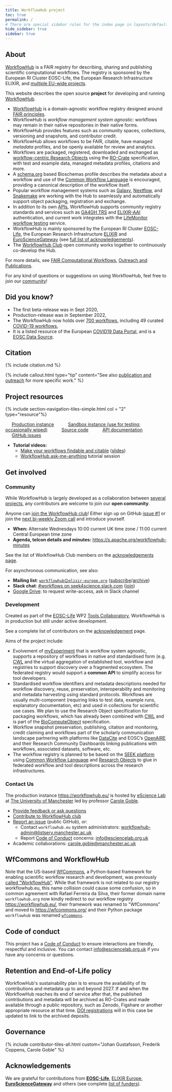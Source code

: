 ```yaml
---
title: WorkflowHub project
toc: true
permalink: /
# There are special sidebar rules for the index page in layouts/default.html
hide_sidebar: true
sidebar: true
---
```


## About

[WorkflowHub](https://workflowhub.eu/) is a FAIR registry for describing, sharing and publishing scientific computational workflows. The registry is sponsored by the European RI Cluster EOSC-Life, the European Research Infrastructure ELIXIR, and [multiple EU-wide projects](/project/acknowledgements/#funding).

This website describes the open source **project** for developing and running [WorkflowHub](https://workflowhub.eu/).

* [WorkflowHub](https://workflowhub.eu) is a domain-agnostic workflow registry designed around [FAIR principles](https://workflows.community/groups/fair/).
* WorkflowHub is *workflow management system agnostic*: workflows may remain in their native repositories in their native forms. 
* WorkflowHub provides features such as community spaces, collections, versioning and snapshots, and contributor credit.
* WorkflowHub allows workflows to be FAIR, citable, have managed *metadata* profiles, and be openly available for review and analytics.
* Workflows are packaged, registered, downloaded and exchanged as [workflow-centric Research Objects](/Workflow-RO-Crate/) using the [RO-Crate](https://w3id.org/ro/crate) specification, with test and example data, managed metadata profiles, citations and more.
* A [schema.org](https://schema.org/) based Bioschemas profile describes the metadata about a workflow and use of the [Common Workflow Language](https://www.commonwl.org/) is encouraged, providing a canonical description of the workflow itself.
* Popular workflow management systems such as [Galaxy](https://galaxyproject.org/), [Nextflow](https://nextflow.io/), and [Snakemake](https://snakemake.readthedocs.io/) are working with the Hub to seamlessly and automatically support object packaging, registration and exchange.
* In addition to its own [APIs](https://workflowhub.eu/api), WorkflowHub supports community registry standards and services such as [GA4GH TRS](https://about.workflowhub.eu/TRS/) and [ELIXIR-AAI](https://elixir-europe.org/services/compute/aai) authentication, and current work integrates with the [LifeMonitor workflow testing](https://lifemonitor.eu/) service.
* WorkflowHub is mainly sponsored by the European RI Cluster [EOSC-Life](https://www.eosc-life.eu/), the European Research Infrastructure [ELIXIR](https://elixir-europe.org/) and [EuroScienceGateway](http://eurosciencegateway.eu/) (see [full list of acknowledgements](/project/acknowledgements/#funding)).
* The [WorkflowHub Club](/project/community/) open community works together to continuously co-develop the Hub.  

For more details, see [FAIR Computational Workflows](https://workflows.community/groups/fair/), [Outreach and Publications](project/outreach).

For any kind of questions or suggestions on using WorkflowHub, feel free to join our [community](#community)!


## Did you know?

* The first beta-release was in Sept 2020, 
* Production-release was in September 2022, 
* The WorkflowHub now holds over [700 workflows](https://workflowhub.eu/workflows), including 49 curated [COVID-19 workflows](https://covid19.workflowhub.eu/),  
* It is a listed resource of the European [COVID19 Data Portal](https://www.covid19dataportal.org/), and is a [EOSC Data Source](https://marketplace.eosc-portal.eu/datasources/eosc.elixir-uk.5126ffcc8e23f65bbbe219d36128f2c8).


## Citation

{% include citation.md %}

{% include callout.html type="tip" content="See also [publication and outreach](/project/outreach) for more specific work." %}


## Project resources

{% include section-navigation-tiles-simple.html col = "2" type="resource"%}

<div class="grid gap-2" style="box-sizing: content-box;">
    <a class="btn btn-primary text-light" href="https://workflowhub.eu/" style="margin:10px;  padding:10px;">Production instance</a>
    <a class="btn btn-primary text-light" href="https://dev.workflowhub.eu/" style="margin:10px;  padding:10px;">Sandbox instance (use for testing; occasionally wiped)</a>
    <a class="btn btn-primary text-light" href="https://github.com/seek4science/seek" style="margin:10px;  padding:10px;">Source code</a>
    <a class="btn btn-primary text-light" href="https://workflowhub.eu/api" style="margin:10px;  padding:10px;">API documentation</a>
    <a class="btn btn-primary text-light" href="https://github.com/workflowhub-eu/about/issues" style="margin:10px;  padding:10px;">GitHub issues</a>
</div>

* **Tutorial videos:** 
  * [Make your workflows findable and citable](https://www.youtube.com/watch?v=2kGKxaPuQN8) ([slides](https://doi.org/10.5281/zenodo.7787488))
  * [WorkflowHub ask-me-anything](https://workflowhub.eu/presentations/19?version=1) tutorial session


## Get involved


### Community

While WorkflowHub is largely developed as a collaboration between [several projects](/project/acknowledgements), any contributors are welcome to join our **open community**.

Anyone can [join the WorkflowHub club](https://github.com/workflowhub-eu/about/issues/1)! Either sign up on GitHub [issue #1](https://github.com/workflowhub-eu/about/issues/1) or join the [next bi-weekly Zoom call](https://s.apache.org/workflowhub-minutes) and introduce yourself.

* **When:** Alternate Wednesdays 10:00 current UK time zone / 11:00 current Central European time zone 
* **Agenda, telcon details and minutes:** <https://s.apache.org/workflowhub-minutes>

See the list of WorkflowHub Club members on the [acknowledgements page](/project/acknowledgements).

For asynchronous communication, see also:

* **Mailing list**: [`workflowhub😊elixir-europe.org`](https://lists.elixir-europe.org/mailman/listinfo/workflowhub_elixir-europe.org) ([subscribe](https://lists.elixir-europe.org/mailman/listinfo/workflowhub_elixir-europe.org)/[archive](https://mail.elixir-europe.org/pipermail/workflowhub_elixir-europe.org/))
* **Slack chat**:  [#workflows on seek4science.slack.com](https://seek4science.slack.com/archives/CPLLVV94L) ([join](https://join.slack.com/t/seek4science/shared_invite/zt-csqh94qb-kf~kFbZxuHl1Hpxhbc8avw))
* [Google Drive](https://drive.google.com/drive/folders/1_bZ63W4oRtWL5OnWJNYvE4u3A27VyGGe): to request write-access, ask in Slack channel


### Development

Created as part of the [EOSC-Life](https://www.eosc-life.eu) WP2 [Tools Collaboratory](https://github.com/eosc-life/tools-collaboratory-roadmap), WorkflowHub is in production but still under active development.

See a complete list of contributors on the [acknowledgement](/project/acknowledgements) page.

Aims of the project include:

* Evolvement of [myExperiment](https://myexperiment.org/) that is workflow system agnostic, supports a repository of workflows in native and standardised form (e.g. [CWL](https://www.commonwl.org/) and the virtual aggregation of established tool, workflow and registries to support discovery over a fragmented ecosystem. The federated registry would support a **common API** to simplify access for tool developers.
* Standardised workflow identifiers and metadata descriptions needed for workflow discovery, reuse, preservation, interoperability and monitoring and metadata harvesting using standard protocols. Workflows are usually multi-component (requiring links to test data, example runs, explanatory documentation, etc) and used in collections for scientific use cases. We plan to use the Research Object specification for packaging workflows, which has already been combined with [CWL](https://www.commonwl.org/) and is part of the [BioComputeObject](http://biocomputeobject.org/) specification.
* Workflow snapshot preservation, publishing, citation and monitoring, credit claiming and workflows part of the scholarly communication landscape partnering with platforms like [DataCite](https://datacite.org/) and EOSC’s [OpenAIRE](https://www.openaire.eu/) and their Research Community Dashboards linking publications with workflows, associated datasets, software, etc.
* The workflow registry is planned to be based on the [SEEK platform](https://seek4science.org/) using [Common Workflow Language](https://www.commonwl.org/) and [Research Objects](http://www.researchobject.org/) to glue in federated workflow and tool descriptions across the research infrastructures.


### Contact Us

The production instance <https://workflowhub.eu/> is hosted by [eScience Lab](https://esciencelab.org.uk/) at [The University of Manchester](https://www.manchester.ac.uk/) led by professor [Carole Goble](https://research.manchester.ac.uk/en/persons/carole.goble).

* [Provide feedback or ask questions](https://workflowhub.eu/home/feedback)
* [Contribute to WorkflowHub club](#community)
* [Report an issue](https://workflowhub.eu/home/report_issue) (public GitHub), or:
  - Contact `workflowhub.eu` system administrators: <workflowhub-admin@listserv.manchester.ac.uk>
  - Report [Code of Conduct](https://github.com/workflowhub-eu/about/blob/master/CODE_OF_CONDUCT.md) concerns: <info@esciencelab.org.uk>
* Academic collaborations: <carole.goble@manchester.ac.uk>


## WfCommons and WorkflowHub

Note that the US-based [WfCommons](https://wfcommons.org/), a Python-based framework for enabling scientific workflow research and development, was previously [called "WorkflowHub"](https://doi.org/10.1109/WORKS51914.2020.00012). While that framework is not related to our registry workflowhub.eu, this name collision could cause some confusion, so in common agreement with Rafael Ferreira da Silva, their former domain name `workflowhub.org` 
now kindly redirect to our workflow registry <https://workflowhub.eu/>, their framework was renamed to "WfCommons" and moved to <https://wfcommons.org/> and their Python package `workflowhub` was renamed [`wfcommons`](https://pypi.org/project/wfcommons/).


## Code of conduct

This project has a [Code of Conduct](https://github.com/workflowhub-eu/about/blob/master/CODE_OF_CONDUCT.md) to ensure interactions are friendly, respectful and inclusive. You can contact <info@esciencelab.org.uk> if you have any concerns or questions.


## Retention and End-of-Life policy

WorkflowHub's sustainability plan is to ensure the availability of its contributions and metadata up to and beyond 2027. If and when the WorkflowHub reaches its end of service after that, the published contributions and metadata will be archived as RO-Crates and made available through a public repository, such as Zenodo, Figshare or another appropriate resource at that time. [DOI registrations](/docs/citable/) will in this case be updated to link to the archived deposits.


## Governance

{% include contributor-tiles-all.html custom="Johan Gustafsson, Frederik Coppens, Carole Goble" %}


## Acknowledgements

We are grateful for contributions from  [**EOSC-Life**](https://www.eosc-life.eu/), [ELIXIR Europe](https://elixir-europe.org/), [**EuroScienceGateway**](http://eurosciencegateway.eu/) and others (see complete [list of funders](/project/acknowledgements#funding)).

<!-- NOTE: Always update list above AND the acknowledgements.md page -->









